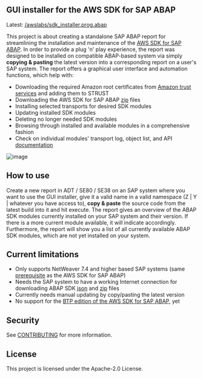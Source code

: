 ## GUI installer for the AWS SDK for SAP ABAP

Latest: [/awslabs/sdk_installer.prog.abap](https://github.com/awslabs/gui-installer-for-abap-sdk/blob/main/src/%23awslabs%23sdk_installer.prog.abap)

This project is about creating a standalone SAP ABAP report for streamlining the installation and maintenance of the [AWS SDK for SAP ABAP](https://docs.aws.amazon.com/sdk-for-sapabap/latest/developer-guide/home.html). In order to provide a plug 'n' play experience, the report was designed to be installed on compatible ABAP-based system via simply <b>copying & pasting</b> the latest version into a corresponding report on a user's SAP system. The report offers a graphical user interface and automation functions, which help with:

- Downloading the required Amazon root certificates from [Amazon trust services](https://www.amazontrust.com/repository/) and adding them to STRUST
- Downloading the AWS SDK for SAP ABAP [zip](https://sdk-for-sapabap.aws.amazon.com/awsSdkSapabapV1/release/abapsdk-LATEST.zip) files
- Installing selected transports for desired SDK modules
- Updating installed SDK modules
- Deleting no longer needed SDK modules
- Browsing through installed and available modules in a comprehensive fashion
- Check on individual modules' transport log, object list, and API [documentation](https://docs.aws.amazon.com/sdk-for-sap-abap/v1/api/latest/index.html)

![image](https://github.com/user-attachments/assets/35213190-76c5-4319-ab64-3094170b67ca)

## How to use 

Create a new report in ADT / SE80 / SE38 on an SAP system where you want to use the GUI installer, give it a valid name in a valid namespace (Z | Y | whatever you have access to), <b>copy & paste</b> the source code from the latest build into it and hit execute. The report gives an overview of the ABAP SDK modules currently installed on your SAP system and their version. If there is a more current module available, it will indicate accordingly. Furthermore, the report will show you a list of all currently available ABAP SDK modules, which are not yet installed on your system.

## Current limitations
- Only supports NetWeaver 7.4 and higher based SAP systems (same [prerequisite](https://docs.aws.amazon.com/sdk-for-sapabap/latest/developer-guide/prerequisites.html#sdk) as the AWS SDK for SAP ABAP)
- Needs the SAP system to have a working Internet connection for downloading ABAP SDK [json](https://sdk-for-sapabap.aws.amazon.com/awsSdkSapabapV1/release/abapsdk-LATEST.json) and [zip](https://sdk-for-sapabap.aws.amazon.com/awsSdkSapabapV1/release/abapsdk-LATEST.zip) files
- Currently needs manual updating by copy/pasting the latest version
- No support for the [BTP edition of the AWS SDK for SAP ABAP](https://docs.aws.amazon.com/sdk-for-sapabap/latest/developer-guide/installation-btp.html), yet

## Security

See [CONTRIBUTING](CONTRIBUTING.md#security-issue-notifications) for more information.

## License

This project is licensed under the Apache-2.0 License.

